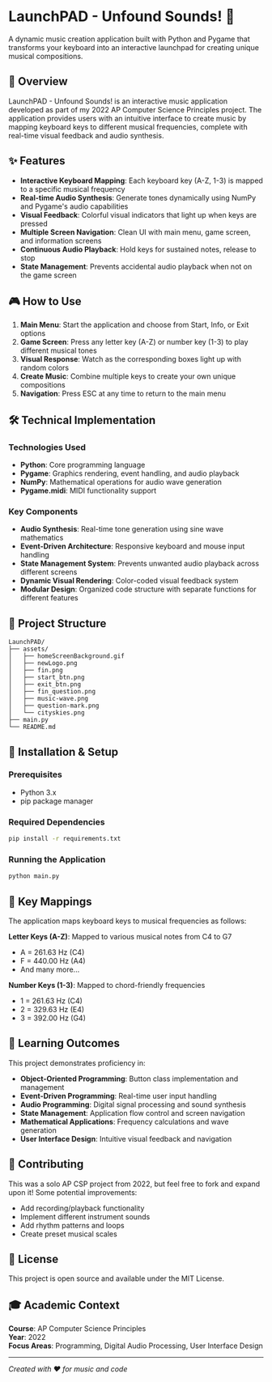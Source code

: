 # LaunchPAD - Unfound Sounds! 🎵

A dynamic music creation application built with Python and Pygame that transforms your keyboard into an interactive launchpad for creating unique musical compositions.

## 📖 Overview

LaunchPAD - Unfound Sounds! is an interactive music application developed as part of my 2022 AP Computer Science Principles project. The application provides users with an intuitive interface to create music by mapping keyboard keys to different musical frequencies, complete with real-time visual feedback and audio synthesis.

## ✨ Features

- **Interactive Keyboard Mapping**: Each keyboard key (A-Z, 1-3) is mapped to a specific musical frequency
- **Real-time Audio Synthesis**: Generate tones dynamically using NumPy and Pygame's audio capabilities
- **Visual Feedback**: Colorful visual indicators that light up when keys are pressed
- **Multiple Screen Navigation**: Clean UI with main menu, game screen, and information screens
- **Continuous Audio Playback**: Hold keys for sustained notes, release to stop
- **State Management**: Prevents accidental audio playback when not on the game screen

## 🎮 How to Use

1. **Main Menu**: Start the application and choose from Start, Info, or Exit options
2. **Game Screen**: Press any letter key (A-Z) or number key (1-3) to play different musical tones
3. **Visual Response**: Watch as the corresponding boxes light up with random colors
4. **Create Music**: Combine multiple keys to create your own unique compositions
5. **Navigation**: Press ESC at any time to return to the main menu

## 🛠️ Technical Implementation

### Technologies Used
- **Python**: Core programming language
- **Pygame**: Graphics rendering, event handling, and audio playback
- **NumPy**: Mathematical operations for audio wave generation
- **Pygame.midi**: MIDI functionality support

### Key Components
- **Audio Synthesis**: Real-time tone generation using sine wave mathematics
- **Event-Driven Architecture**: Responsive keyboard and mouse input handling
- **State Management System**: Prevents unwanted audio playback across different screens
- **Dynamic Visual Rendering**: Color-coded visual feedback system
- **Modular Design**: Organized code structure with separate functions for different features

## 📁 Project Structure

```
LaunchPAD/
├── assets/
│   ├── homeScreenBackground.gif
│   ├── newLogo.png
│   ├── fin.png
│   ├── start_btn.png
│   ├── exit_btn.png
│   ├── fin_question.png
│   ├── music-wave.png
│   ├── question-mark.png
│   └── cityskies.png
├── main.py
└── README.md
```

## 🚀 Installation & Setup

### Prerequisites
- Python 3.x
- pip package manager

### Required Dependencies
```bash
pip install -r requirements.txt
```

### Running the Application
```bash
python main.py
```

## 🎹 Key Mappings

The application maps keyboard keys to musical frequencies as follows:

**Letter Keys (A-Z)**: Mapped to various musical notes from C4 to G7
- A = 261.63 Hz (C4)
- F = 440.00 Hz (A4) 
- And many more...

**Number Keys (1-3)**: Mapped to chord-friendly frequencies
- 1 = 261.63 Hz (C4)
- 2 = 329.63 Hz (E4)
- 3 = 392.00 Hz (G4)

## 🎯 Learning Outcomes

This project demonstrates proficiency in:
- **Object-Oriented Programming**: Button class implementation and management
- **Event-Driven Programming**: Real-time user input handling
- **Audio Programming**: Digital signal processing and sound synthesis
- **State Management**: Application flow control and screen navigation
- **Mathematical Applications**: Frequency calculations and wave generation
- **User Interface Design**: Intuitive visual feedback and navigation

## 🤝 Contributing

This was a solo AP CSP project from 2022, but feel free to fork and expand upon it! Some potential improvements:
- Add recording/playback functionality
- Implement different instrument sounds
- Add rhythm patterns and loops
- Create preset musical scales

## 📜 License

This project is open source and available under the MIT License.

## 🎓 Academic Context

**Course**: AP Computer Science Principles  
**Year**: 2022  
**Focus Areas**: Programming, Digital Audio Processing, User Interface Design

---

*Created with ❤️ for music and code*